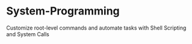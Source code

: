 # System-Programming
Customize root-level commands and automate tasks with Shell Scripting and System Calls
